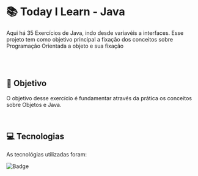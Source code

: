 # :books: Today I Learn - Java
<p>Aqui há 35 Exercícios de Java, indo desde variavéis a interfaces. Esse projeto tem como objetivo principal a fixação dos conceitos sobre Programação Orientada a objeto e sua fixação</p>

<br>
<br>

## :blue_book: Objetivo

O objetivo desse exercício é fundamentar através da prática os conceitos sobre Objetos e Java.

<br>

## :computer: Tecnologias

As tecnológias utilizadas foram:

![Badge](https://img.shields.io/static/v1?label=&message=Java&color=FF4040&style=for-the-badge)

